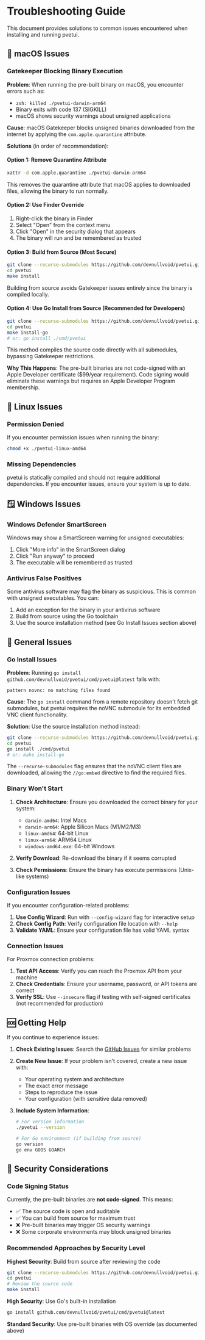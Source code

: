# Troubleshooting Guide

This document provides solutions to common issues encountered when installing and running pvetui.

## 🍎 macOS Issues

### Gatekeeper Blocking Binary Execution

**Problem**: When running the pre-built binary on macOS, you encounter errors such as:
- `zsh: killed ./pvetui-darwin-arm64`
- Binary exits with code 137 (SIGKILL)
- macOS shows security warnings about unsigned applications

**Cause**: macOS Gatekeeper blocks unsigned binaries downloaded from the internet by applying the `com.apple.quarantine` attribute.

**Solutions** (in order of recommendation):

#### Option 1: Remove Quarantine Attribute
```bash
xattr -d com.apple.quarantine ./pvetui-darwin-arm64
```

This removes the quarantine attribute that macOS applies to downloaded files, allowing the binary to run normally.

#### Option 2: Use Finder Override
1. Right-click the binary in Finder
2. Select "Open" from the context menu
3. Click "Open" in the security dialog that appears
4. The binary will run and be remembered as trusted

#### Option 3: Build from Source (Most Secure)
```bash
git clone --recurse-submodules https://github.com/devnullvoid/pvetui.git
cd pvetui
make install
```

Building from source avoids Gatekeeper issues entirely since the binary is compiled locally.

#### Option 4: Use Go Install from Source (Recommended for Developers)
```bash
git clone --recurse-submodules https://github.com/devnullvoid/pvetui.git
cd pvetui
make install-go
# or: go install ./cmd/pvetui
```

This method compiles the source code directly with all submodules, bypassing Gatekeeper restrictions.

**Why This Happens**: The pre-built binaries are not code-signed with an Apple Developer certificate ($99/year requirement). Code signing would eliminate these warnings but requires an Apple Developer Program membership.

## 🐧 Linux Issues

### Permission Denied
If you encounter permission issues when running the binary:

```bash
chmod +x ./pvetui-linux-amd64
```

### Missing Dependencies
pvetui is statically compiled and should not require additional dependencies. If you encounter issues, ensure your system is up to date.

## 🪟 Windows Issues

### Windows Defender SmartScreen
Windows may show a SmartScreen warning for unsigned executables:

1. Click "More info" in the SmartScreen dialog
2. Click "Run anyway" to proceed
3. The executable will be remembered as trusted

### Antivirus False Positives
Some antivirus software may flag the binary as suspicious. This is common with unsigned executables. You can:

1. Add an exception for the binary in your antivirus software
2. Build from source using the Go toolchain
3. Use the source installation method (see Go Install Issues section above)

## 🔧 General Issues

### Go Install Issues

**Problem**: Running `go install github.com/devnullvoid/pvetui/cmd/pvetui@latest` fails with:
```
pattern novnc: no matching files found
```

**Cause**: The `go install` command from a remote repository doesn't fetch git submodules, but pvetui requires the noVNC submodule for its embedded VNC client functionality.

**Solution**: Use the source installation method instead:
```bash
git clone --recurse-submodules https://github.com/devnullvoid/pvetui.git
cd pvetui
go install ./cmd/pvetui
# or: make install-go
```

The `--recurse-submodules` flag ensures that the noVNC client files are downloaded, allowing the `//go:embed` directive to find the required files.

### Binary Won't Start
1. **Check Architecture**: Ensure you downloaded the correct binary for your system:
   - `darwin-amd64`: Intel Macs
   - `darwin-arm64`: Apple Silicon Macs (M1/M2/M3)
   - `linux-amd64`: 64-bit Linux
   - `linux-arm64`: ARM64 Linux
   - `windows-amd64.exe`: 64-bit Windows

2. **Verify Download**: Re-download the binary if it seems corrupted
3. **Check Permissions**: Ensure the binary has execute permissions (Unix-like systems)

### Configuration Issues
If you encounter configuration-related problems:

1. **Use Config Wizard**: Run with `--config-wizard` flag for interactive setup
2. **Check Config Path**: Verify configuration file location with `--help`
3. **Validate YAML**: Ensure your configuration file has valid YAML syntax

### Connection Issues
For Proxmox connection problems:

1. **Test API Access**: Verify you can reach the Proxmox API from your machine
2. **Check Credentials**: Ensure your username, password, or API tokens are correct
3. **Verify SSL**: Use `--insecure` flag if testing with self-signed certificates (not recommended for production)

## 🆘 Getting Help

If you continue to experience issues:

1. **Check Existing Issues**: Search the [GitHub Issues](https://github.com/devnullvoid/pvetui/issues) for similar problems
2. **Create New Issue**: If your problem isn't covered, create a new issue with:
   - Your operating system and architecture
   - The exact error message
   - Steps to reproduce the issue
   - Your configuration (with sensitive data removed)

3. **Include System Information**:
   ```bash
   # For version information
   ./pvetui --version

   # For Go environment (if building from source)
   go version
   go env GOOS GOARCH
   ```

## 🔐 Security Considerations

### Code Signing Status
Currently, the pre-built binaries are **not code-signed**. This means:

- ✅ The source code is open and auditable
- ✅ You can build from source for maximum trust
- ❌ Pre-built binaries may trigger OS security warnings
- ❌ Some corporate environments may block unsigned binaries

### Recommended Approaches by Security Level

**Highest Security**: Build from source after reviewing the code
```bash
git clone --recurse-submodules https://github.com/devnullvoid/pvetui.git
cd pvetui
# Review the source code
make install
```

**High Security**: Use Go's built-in installation
```bash
go install github.com/devnullvoid/pvetui/cmd/pvetui@latest
```

**Standard Security**: Use pre-built binaries with OS override (as documented above)
